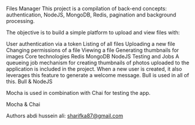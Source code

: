 Files Manager
This project is a compilation of back-end concepts: authentication, NodeJS, MongoDB, Redis, pagination and background processing.

The objective is to build a simple platform to upload and view files with:

User authentication via a token
Listing of all files
Uploading a new file
Changing permissions of a file
Viewing a file
Generating thumbnails for images
Core technologies
Redis	MongoDB	NodeJS
Testing and Jobs
A queueing job mechanism for creating thumbnails of photos uploaded to the application is included in the project. When a new user is created, it also leverages this feature to generate a welcome message. Bull is used in all of this.  Bull & NodeJS

Mocha is used in combination with Chai for testing the app.

Mocha & Chai

Authors
abdi hussein ali: sharifka87@gmail.com 
